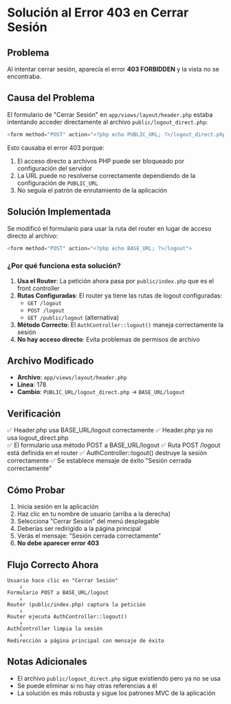 # Solución al Error 403 en Cerrar Sesión

## Problema
Al intentar cerrar sesión, aparecía el error **403 FORBIDDEN** y la vista no se encontraba.

## Causa del Problema
El formulario de "Cerrar Sesión" en `app/views/layout/header.php` estaba intentando acceder directamente al archivo `public/logout_direct.php`:

```php
<form method="POST" action="<?php echo PUBLIC_URL; ?>/logout_direct.php">
```

Esto causaba el error 403 porque:
1. El acceso directo a archivos PHP puede ser bloqueado por configuración del servidor
2. La URL puede no resolverse correctamente dependiendo de la configuración de `PUBLIC_URL`
3. No seguía el patrón de enrutamiento de la aplicación

## Solución Implementada

Se modificó el formulario para usar la ruta del router en lugar de acceso directo al archivo:

```php
<form method="POST" action="<?php echo BASE_URL; ?>/logout">
```

### ¿Por qué funciona esta solución?

1. **Usa el Router**: La petición ahora pasa por `public/index.php` que es el front controller
2. **Rutas Configuradas**: El router ya tiene las rutas de logout configuradas:
   - `GET /logout`
   - `POST /logout` 
   - `GET /public/logout` (alternativa)
3. **Método Correcto**: El `AuthController::logout()` maneja correctamente la sesión
4. **No hay acceso directo**: Evita problemas de permisos de archivo

## Archivo Modificado

- **Archivo**: `app/views/layout/header.php`
- **Línea**: 178
- **Cambio**: `PUBLIC_URL/logout_direct.php` → `BASE_URL/logout`

## Verificación

✅ Header.php usa BASE_URL/logout correctamente
✅ Header.php ya no usa logout_direct.php  
✅ El formulario usa método POST a BASE_URL/logout
✅ Ruta POST /logout está definida en el router
✅ AuthController::logout() destruye la sesión correctamente
✅ Se establece mensaje de éxito "Sesión cerrada correctamente"

## Cómo Probar

1. Inicia sesión en la aplicación
2. Haz clic en tu nombre de usuario (arriba a la derecha)
3. Selecciona "Cerrar Sesión" del menú desplegable
4. Deberías ser redirigido a la página principal
5. Verás el mensaje: "Sesión cerrada correctamente"
6. **No debe aparecer error 403**

## Flujo Correcto Ahora

```
Usuario hace clic en "Cerrar Sesión"
    ↓
Formulario POST a BASE_URL/logout
    ↓
Router (public/index.php) captura la petición
    ↓
Router ejecuta AuthController::logout()
    ↓
AuthController limpia la sesión
    ↓
Redirección a página principal con mensaje de éxito
```

## Notas Adicionales

- El archivo `public/logout_direct.php` sigue existiendo pero ya no se usa
- Se puede eliminar si no hay otras referencias a él
- La solución es más robusta y sigue los patrones MVC de la aplicación
